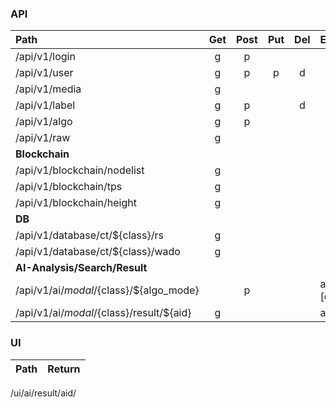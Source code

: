 ### API

Path|Get|Post|Put|Del|Example|Return
:---|:---:|:---:|:---:|:---:|:---|:---:
/api/v1/login |g|p
/api/v1/user  |g|p|p|d
/api/v1/media |g
/api/v1/label |g|p| |d
/api/v1/algo  |g|p
/api/v1/raw  |g|
**Blockchain**|
/api/v1/blockchain/nodelist|g|
/api/v1/blockchain/tps|g|
/api/v1/blockchain/height|g|
**DB**|
/api/v1/database/ct/${class}/rs|g
/api/v1/database/ct/${class}/wado|g
**AI-Analysis/Search/Result**|
/api/v1/ai/${modal}/${class}/${algo_mode} | |p| | |ai/ct/cta/analysis_deep1 [data]|data=aid
/api/v1/ai/${modal}/${class}/result/${aid}|g| | | |ai/ct/cta/result/AID

### UI

Path|Return
:---|:---
/ui/ai/result/aid/

